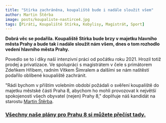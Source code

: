 ```yaml
---
title: "Stírka zachráněna, koupaliště bude i nadále sloužit všem"
author: Martin Štěrba
image: posts/koupaliste-nastirce4.jpg
tags: [Piráti, Koupaliště Stírka, Kobylisy, Magistrát, Sport]
---
```


**Dobrá věc se podařila. Koupaliště Stírka bude brzy v majetku hlavního města Prahy a bude tak i nadále sloužit nám všem, dnes o tom rozhodlo vedení hlavního města Prahy.**

Povedlo se to i díky naší intenzivní práci od počátku roku 2021. Hrozil totiž prodej a privatizace. Ve spolupráci s magistrátem v čele s primátorem Zdeňkem Hřibem, radním Vítkem Šimralem a dalšími se nám naštěstí podařilo oblíbené koupaliště zachránit.

"Rádi bychom v příštím volebním období požádali o svěření koupaliště do majetku městské části Praha 8, abychom ho mohli provozovat k největší spokojenosti všech obyvatel (nejen) Prahy 8," doplňuje náš kandidát na starostu [Martin Štěrba](http://praha8.pirati.cz/lide/martin-sterba.html).

### [Všechny naše plány pro Prahu 8 si můžete přečíst tady.](https://praha8.pirati.cz/volby/2022-komunalni.html?pohled=program)
